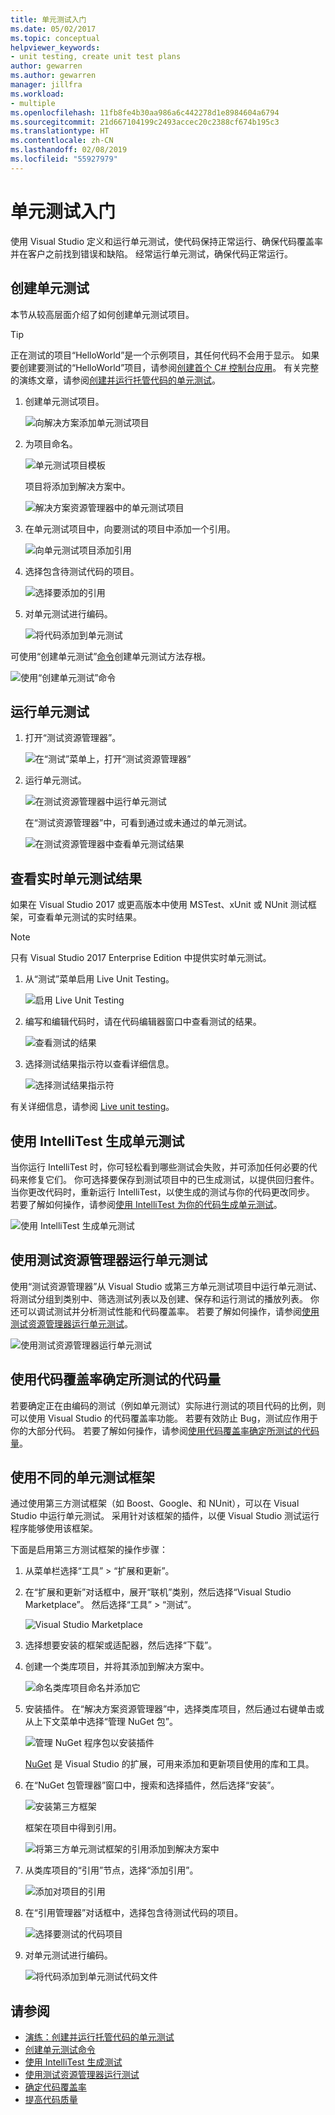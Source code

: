 ```yaml
---
title: 单元测试入门
ms.date: 05/02/2017
ms.topic: conceptual
helpviewer_keywords:
- unit testing, create unit test plans
author: gewarren
ms.author: gewarren
manager: jillfra
ms.workload:
- multiple
ms.openlocfilehash: 11fb8fe4b30aa986a6c442278d1e8984604a6794
ms.sourcegitcommit: 21d667104199c2493accec20c2388cf674b195c3
ms.translationtype: HT
ms.contentlocale: zh-CN
ms.lasthandoff: 02/08/2019
ms.locfileid: "55927979"
---
```

# <a name="get-started-with-unit-testing"></a>单元测试入门

使用 Visual Studio 定义和运行单元测试，使代码保持正常运行、确保代码覆盖率并在客户之前找到错误和缺陷。 经常运行单元测试，确保代码正常运行。

## <a name="create-unit-tests"></a>创建单元测试

本节从较高层面介绍了如何创建单元测试项目。

> [!TIP]
> 正在测试的项目“HelloWorld”是一个示例项目，其任何代码不会用于显示。 如果要创建要测试的“HelloWorld”项目，请参阅[创建首个 C# 控制台应用](../ide/quickstart-csharp-console.md)。 有关完整的演练文章，请参阅[创建并运行托管代码的单元测试](walkthrough-creating-and-running-unit-tests-for-managed-code.md)。

1. 创建单元测试项目。

   ![向解决方案添加单元测试项目](media/createunittest1.png)

1. 为项目命名。

   ![单元测试项目模板](media/createunittest2.png)

   项目将添加到解决方案中。

   ![解决方案资源管理器中的单元测试项目](media/createunittest5.png)

1. 在单元测试项目中，向要测试的项目中添加一个引用。

   ![向单元测试项目添加引用](media/createunittest6.png)

1. 选择包含待测试代码的项目。

   ![选择要添加的引用](media/createunittest7.png)

1. 对单元测试进行编码。

   ![将代码添加到单元测试](media/createunittest8.png)

可使用“创建单元测试”[命令](create-unit-tests-menu.md)创建单元测试方法存根。

![使用“创建单元测试”命令](media/createunittestcommand2.png)

## <a name="run-unit-tests"></a>运行单元测试

1. 打开“测试资源管理器”。

   ![在“测试”菜单上，打开“测试资源管理器”](media/rununittest1.png)

1. 运行单元测试。

   ![在测试资源管理器中运行单元测试](media/rununittest2.png)

   在“测试资源管理器”中，可看到通过或未通过的单元测试。

   ![在测试资源管理器中查看单元测试结果](media/rununittest3.png)

## <a name="view-live-unit-test-results"></a>查看实时单元测试结果

如果在 Visual Studio 2017 或更高版本中使用 MSTest、xUnit 或 NUnit 测试框架，可查看单元测试的实时结果。

> [!NOTE]
> 只有 Visual Studio 2017 Enterprise Edition 中提供实时单元测试。

1. 从“测试”菜单启用 Live Unit Testing。

   ![启用 Live Unit Testing](media/live-test-results-start.png)

1. 编写和编辑代码时，请在代码编辑器窗口中查看测试的结果。

   ![查看测试的结果](media/live-test-results-ui.png)

1. 选择测试结果指示符以查看详细信息。

   ![选择测试结果指示符](media/live-test-results-details.png)

有关详细信息，请参阅 [Live unit testing](../test/live-unit-testing-intro.md)。

## <a name="generate-unit-tests-with-intellitest"></a>使用 IntelliTest 生成单元测试

当你运行 IntelliTest 时，你可轻松看到哪些测试会失败，并可添加任何必要的代码来修复它们。 你可选择要保存到测试项目中的已生成测试，以提供回归套件。 当你更改代码时，重新运行 IntelliTest，以使生成的测试与你的代码更改同步。 若要了解如何操作，请参阅[使用 IntelliTest 为你的代码生成单元测试](../test/generate-unit-tests-for-your-code-with-intellitest.md)。

![使用 IntelliTest 生成单元测试](media/intellitest.png)

## <a name="run-unit-tests-with-test-explorer"></a>使用测试资源管理器运行单元测试

使用“测试资源管理器”从 Visual Studio 或第三方单元测试项目中运行单元测试、将测试分组到类别中、筛选测试列表以及创建、保存和运行测试的播放列表。 你还可以调试测试并分析测试性能和代码覆盖率。 若要了解如何操作，请参阅[使用测试资源管理器运行单元测试](../test/run-unit-tests-with-test-explorer.md)。

![使用测试资源管理器运行单元测试](media/testexplorer.png)

## <a name="use-code-coverage-to-determine-how-much-code-is-being-tested"></a>使用代码覆盖率确定所测试的代码量

若要确定正在由编码的测试（例如单元测试）实际进行测试的项目代码的比例，则可以使用 Visual Studio 的代码覆盖率功能。 若要有效防止 Bug，测试应作用于你的大部分代码。 若要了解如何操作，请参阅[使用代码覆盖率确定所测试的代码量](../test/using-code-coverage-to-determine-how-much-code-is-being-tested.md)。

## <a name="use-a-different-unit-test-framework"></a>使用不同的单元测试框架

通过使用第三方测试框架（如 Boost、Google、和 NUnit），可以在 Visual Studio 中运行单元测试。 采用针对该框架的插件，以便 Visual Studio 测试运行程序能够使用该框架。

下面是启用第三方测试框架的操作步骤：

1. 从菜单栏选择“工具” > “扩展和更新”。

1. 在“扩展和更新”对话框中，展开“联机”类别，然后选择“Visual Studio Marketplace”。 然后选择“工具” > “测试”。

   ![Visual Studio Marketplace](media/extensions-and-updates-testing.png)

1. 选择想要安装的框架或适配器，然后选择“下载”。

1. 创建一个类库项目，并将其添加到解决方案中。

   ![命名类库项目命名并添加它](media/create3rdpartyunittest3.png)

1. 安装插件。 在“解决方案资源管理器”中，选择类库项目，然后通过右键单击或从上下文菜单中选择“管理 NuGet 包”。

   ![管理 NuGet 程序包以安装插件](media/create3rdpartyunittest3a.png)

   [NuGet](https://www.nuget.org/) 是 Visual Studio 的扩展，可用来添加和更新项目使用的库和工具。

1. 在“NuGet 包管理器”窗口中，搜索和选择插件，然后选择“安装”。

   ![安装第三方框架](media/create3rdpartyunittest4.png)

   框架在项目中得到引用。

   ![将第三方单元测试框架的引用添加到解决方案中](media/create3rdpartyunittest6.png)

1. 从类库项目的“引用”节点，选择“添加引用”。

   ![添加对项目的引用](media/createunittest6.png)

1. 在“引用管理器”对话框中，选择包含待测试代码的项目。

   ![选择要测试的代码项目](media/createunittest7.png)

1. 对单元测试进行编码。

   ![将代码添加到单元测试代码文件](media/create3rdpartyunittest7.png)

## <a name="see-also"></a>请参阅

* [演练：创建并运行托管代码的单元测试](walkthrough-creating-and-running-unit-tests-for-managed-code.md)
* [创建单元测试命令](create-unit-tests-menu.md)
* [使用 IntelliTest 生成测试](generate-unit-tests-for-your-code-with-intellitest.md)
* [使用测试资源管理器运行测试](run-unit-tests-with-test-explorer.md)
* [确定代码覆盖率](using-code-coverage-to-determine-how-much-code-is-being-tested.md)
* [提高代码质量](improve-code-quality.md)